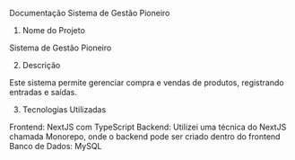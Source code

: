 Documentação Sistema de Gestão Pioneiro

1. Nome do Projeto

Sistema de Gestão Pioneiro

 2. Descrição

Este sistema permite gerenciar compra e vendas de produtos, registrando entradas e saídas.

3. Tecnologias Utilizadas

Frontend: NextJS com TypeScript
Backend: Utilizei uma técnica do NextJS chamada Monorepo, onde o backend pode ser criado dentro do frontend
Banco de Dados: MySQL

